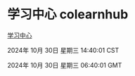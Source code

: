 # 学习中心 colearnhub
[学习中心](http://219.139.197.74:56308/colearnhub/)

2024年 10月 30日 星期三 14:40:01 CST

2024年 10月 30日 星期三 06:40:01 GMT
